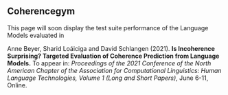 ## Coherencegym

This page will soon display the test suite performance of the Language Models evaluated in 

Anne Beyer, Sharid Loáiciga and David Schlangen (2021). **Is Incoherence Surprising? Targeted Evaluation of Coherence Prediction from Language Models.** To appear in: _Proceedings of the 2021 Conference of the North American Chapter of the Association for Computational Linguistics: Human Language Technologies, Volume 1 (Long and Short Papers)_, June 6-11, Online.

